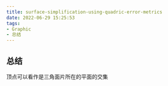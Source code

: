 ```yaml
---
title: surface-simplification-using-quadric-error-metrics
date: 2022-06-29 15:25:53
tags:
- Graphic
- 总结
---
```

## 总结
顶点可以看作是三角面片所在的平面的交集
